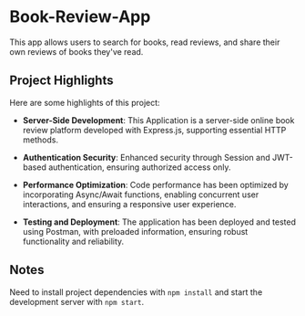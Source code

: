 # Book-Review-App

This app allows users to search for books, read reviews, and share their own reviews of books they've read.


## Project Highlights

Here are some highlights of this project:

- **Server-Side Development**: This Application is a server-side online book review platform developed with Express.js, supporting essential HTTP methods.

- **Authentication Security**: Enhanced security through Session and JWT-based authentication, ensuring authorized access only.

- **Performance Optimization**: Code performance has been optimized by incorporating Async/Await functions, enabling concurrent user interactions, and ensuring a responsive user experience.

- **Testing and Deployment**: The application has been deployed and tested using Postman, with preloaded information, ensuring robust functionality and reliability.


## Notes

Need to install project dependencies with ```npm install``` and start the development server with ```npm start```.

